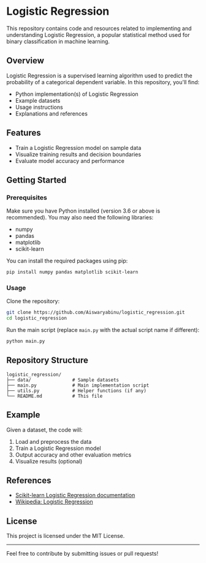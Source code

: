 # Logistic Regression

This repository contains code and resources related to implementing and understanding Logistic Regression, a popular statistical method used for binary classification in machine learning.

## Overview

Logistic Regression is a supervised learning algorithm used to predict the probability of a categorical dependent variable. In this repository, you'll find:

- Python implementation(s) of Logistic Regression
- Example datasets
- Usage instructions
- Explanations and references

## Features

- Train a Logistic Regression model on sample data
- Visualize training results and decision boundaries
- Evaluate model accuracy and performance

## Getting Started

### Prerequisites

Make sure you have Python installed (version 3.6 or above is recommended). You may also need the following libraries:

- numpy
- pandas
- matplotlib
- scikit-learn

You can install the required packages using pip:

```bash
pip install numpy pandas matplotlib scikit-learn
```

### Usage

Clone the repository:

```bash
git clone https://github.com/Aiswaryabinu/logistic_regression.git
cd logistic_regression
```

Run the main script (replace `main.py` with the actual script name if different):

```bash
python main.py
```

## Repository Structure

```
logistic_regression/
├── data/               # Sample datasets
├── main.py             # Main implementation script
├── utils.py            # Helper functions (if any)
└── README.md           # This file
```

## Example

Given a dataset, the code will:

1. Load and preprocess the data
2. Train a Logistic Regression model
3. Output accuracy and other evaluation metrics
4. Visualize results (optional)

## References

- [Scikit-learn Logistic Regression documentation](https://scikit-learn.org/stable/modules/linear_model.html#logistic-regression)
- [Wikipedia: Logistic Regression](https://en.wikipedia.org/wiki/Logistic_regression)

## License

This project is licensed under the MIT License.

---

Feel free to contribute by submitting issues or pull requests!
